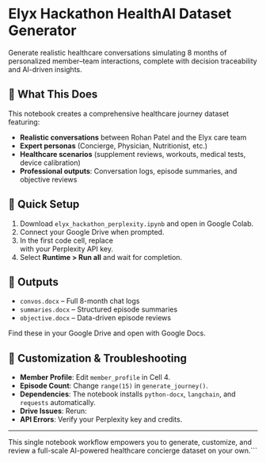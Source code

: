 # Elyx Hackathon HealthAI Dataset Generator

Generate realistic healthcare conversations simulating 8 months of personalized member–team interactions, complete with decision traceability and AI-driven insights.

## 🎯 What This Does

This notebook creates a comprehensive healthcare journey dataset featuring:
- **Realistic conversations** between Rohan Patel and the Elyx care team
- **Expert personas** (Concierge, Physician, Nutritionist, etc.)
- **Healthcare scenarios** (supplement reviews, workouts, medical tests, device calibration)
- **Professional outputs**: Conversation logs, episode summaries, and objective reviews

## 🚀 Quick Setup

1. Download `elyx_hackathon_perplexity.ipynb` and open in Google Colab.  
2. Connect your Google Drive when prompted.  
3. In the first code cell, replace  
with your Perplexity API key.  
4. Select **Runtime > Run all** and wait for completion.

## 📁 Outputs

- `convos.docx` – Full 8-month chat logs  
- `summaries.docx` – Structured episode summaries  
- `objective.docx` – Data-driven episode reviews  

Find these in your Google Drive and open with Google Docs.

## 🔧 Customization & Troubleshooting

- **Member Profile**: Edit `member_profile` in Cell 4.  
- **Episode Count**: Change `range(15)` in `generate_journey()`.  
- **Dependencies**: The notebook installs `python-docx`, `langchain`, and `requests` automatically.  
- **Drive Issues**: Rerun:
- **API Errors**: Verify your Perplexity key and credits.

---

This single notebook workflow empowers you to generate, customize, and review a full-scale AI-powered healthcare concierge dataset on your own.```
